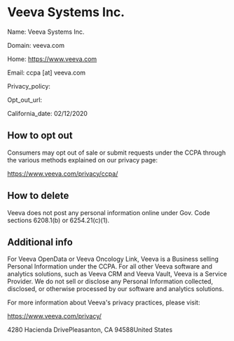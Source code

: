 
# Veeva Systems Inc.

Name: Veeva Systems Inc.

Domain: veeva.com

Home: https://www.veeva.com

Email: ccpa [at] veeva.com

Privacy_policy: 

Opt_out_url: 

California_date: 02/12/2020



## How to opt out

Consumers may opt out of sale or submit requests under the CCPA through the various methods explained on our privacy page: 

https://www.veeva.com/privacy/ccpa/

## How to delete

Veeva does not post any personal information online under Gov. Code sections 6208.1(b) or 6254.21(c)(1).

## Additional info

For Veeva OpenData or Veeva Oncology Link, Veeva is a Business selling Personal Information under the CCPA. For all other Veeva software and analytics solutions, such as Veeva CRM and Veeva Vault, Veeva is a Service Provider. We do not sell or disclose any Personal Information collected, disclosed, or otherwise processed by our software and analytics solutions.

For more information about Veeva's privacy practices, please visit:

https://www.veeva.com/privacy/

4280 Hacienda DrivePleasanton, CA 94588United States


